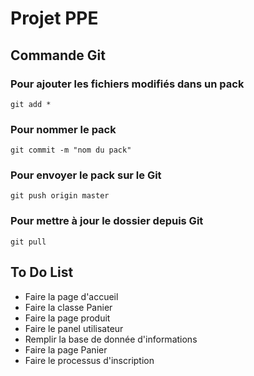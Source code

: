 # Projet PPE

## Commande Git

### Pour ajouter les fichiers modifiés dans un pack

` git add * `

### Pour nommer le pack

` git commit -m "nom du pack" `

### Pour envoyer le pack sur le Git

` git push origin master `

### Pour mettre à jour le dossier depuis Git

` git pull `

## To Do List

- Faire la page d'accueil
- Faire la classe Panier
- Faire la page produit
- Faire le panel utilisateur
- Remplir la base de donnée d'informations
- Faire la page Panier
- Faire le processus d'inscription 
